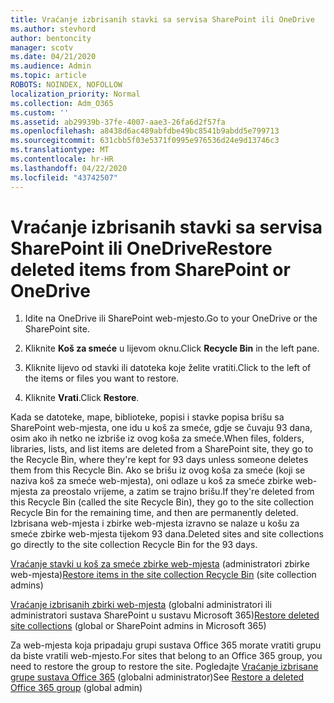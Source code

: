```yaml
---
title: Vraćanje izbrisanih stavki sa servisa SharePoint ili OneDrive
ms.author: stevhord
author: bentoncity
manager: scotv
ms.date: 04/21/2020
ms.audience: Admin
ms.topic: article
ROBOTS: NOINDEX, NOFOLLOW
localization_priority: Normal
ms.collection: Adm_O365
ms.custom: ''
ms.assetid: ab29939b-37fe-4007-aae3-26fa6d2f57fa
ms.openlocfilehash: a8438d6ac489abfdbe49bc8541b9abdd5e799713
ms.sourcegitcommit: 631cbb5f03e5371f0995e976536d24e9d13746c3
ms.translationtype: MT
ms.contentlocale: hr-HR
ms.lasthandoff: 04/22/2020
ms.locfileid: "43742507"
---
```

# <a name="restore-deleted-items-from-sharepoint-or-onedrive"></a><span data-ttu-id="f5eeb-102">Vraćanje izbrisanih stavki sa servisa SharePoint ili OneDrive</span><span class="sxs-lookup"><span data-stu-id="f5eeb-102">Restore deleted items from SharePoint or OneDrive</span></span>

1. <span data-ttu-id="f5eeb-103">Idite na OneDrive ili SharePoint web-mjesto.</span><span class="sxs-lookup"><span data-stu-id="f5eeb-103">Go to your OneDrive or the SharePoint site.</span></span>
    
2. <span data-ttu-id="f5eeb-104">Kliknite **Koš za smeće** u lijevom oknu.</span><span class="sxs-lookup"><span data-stu-id="f5eeb-104">Click **Recycle Bin** in the left pane.</span></span> 
    
3. <span data-ttu-id="f5eeb-105">Kliknite lijevo od stavki ili datoteka koje želite vratiti.</span><span class="sxs-lookup"><span data-stu-id="f5eeb-105">Click to the left of the items or files you want to restore.</span></span>
    
4. <span data-ttu-id="f5eeb-106">Kliknite **Vrati**.</span><span class="sxs-lookup"><span data-stu-id="f5eeb-106">Click **Restore**.</span></span> 
    
<span data-ttu-id="f5eeb-107">Kada se datoteke, mape, biblioteke, popisi i stavke popisa brišu sa SharePoint web-mjesta, one idu u koš za smeće, gdje se čuvaju 93 dana, osim ako ih netko ne izbriše iz ovog koša za smeće.</span><span class="sxs-lookup"><span data-stu-id="f5eeb-107">When files, folders, libraries, lists, and list items are deleted from a SharePoint site, they go to the Recycle Bin, where they're kept for 93 days unless someone deletes them from this Recycle Bin.</span></span> <span data-ttu-id="f5eeb-108">Ako se brišu iz ovog koša za smeće (koji se naziva koš za smeće web-mjesta), oni odlaze u koš za smeće zbirke web-mjesta za preostalo vrijeme, a zatim se trajno brišu.</span><span class="sxs-lookup"><span data-stu-id="f5eeb-108">If they're deleted from this Recycle Bin (called the site Recycle Bin), they go to the site collection Recycle Bin for the remaining time, and then are permanently deleted.</span></span> <span data-ttu-id="f5eeb-109">Izbrisana web-mjesta i zbirke web-mjesta izravno se nalaze u košu za smeće zbirke web-mjesta tijekom 93 dana.</span><span class="sxs-lookup"><span data-stu-id="f5eeb-109">Deleted sites and site collections go directly to the site collection Recycle Bin for the 93 days.</span></span>
  
<span data-ttu-id="f5eeb-110">[Vraćanje stavki u koš za smeće zbirke web-mjesta](https://go.microsoft.com/fwlink/?linkid=867800) (administratori zbirke web-mjesta)</span><span class="sxs-lookup"><span data-stu-id="f5eeb-110">[Restore items in the site collection Recycle Bin](https://go.microsoft.com/fwlink/?linkid=867800) (site collection admins)</span></span> 
  
<span data-ttu-id="f5eeb-111">[Vraćanje izbrisanih zbirki web-mjesta](https://go.microsoft.com/fwlink/?linkid=867660) (globalni administratori ili administratori sustava SharePoint u sustavu Microsoft 365)</span><span class="sxs-lookup"><span data-stu-id="f5eeb-111">[Restore deleted site collections](https://go.microsoft.com/fwlink/?linkid=867660) (global or SharePoint admins in Microsoft 365)</span></span> 
  
<span data-ttu-id="f5eeb-112">Za web-mjesta koja pripadaju grupi sustava Office 365 morate vratiti grupu da biste vratili web-mjesto.</span><span class="sxs-lookup"><span data-stu-id="f5eeb-112">For sites that belong to an Office 365 group, you need to restore the group to restore the site.</span></span> <span data-ttu-id="f5eeb-113">Pogledajte [Vraćanje izbrisane grupe sustava Office 365](https://go.microsoft.com/fwlink/?linkid=867802) (globalni administrator)</span><span class="sxs-lookup"><span data-stu-id="f5eeb-113">See [Restore a deleted Office 365 group](https://go.microsoft.com/fwlink/?linkid=867802) (global admin)</span></span> 
  

